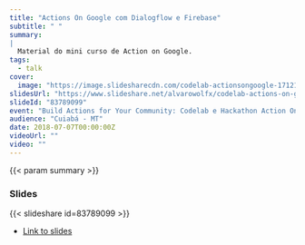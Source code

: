 ```yaml
---
title: "Actions On Google com Dialogflow e Firebase"
subtitle: " "
summary:
|
  Material do mini curso de Action on Google.
tags:
  - talk
cover:
  image: "https://image.slidesharecdn.com/codelab-actionsongoogle-171210141346/95/codelab-actions-on-google-1-638.jpg?cb=1512915370"
slidesUrl: "https://www.slideshare.net/alvarowolfx/codelab-actions-on-google"
slideId: "83789099"
event: "Build Actions for Your Community: Codelab e Hackathon Action On Google"
audience: "Cuiabá - MT"
date: 2018-07-07T00:00:00Z
videoUrl: ""
video: ""
---
```


<!-- truncate -->

{{< param summary >}}
### Slides
{{< slideshare id=83789099 >}}

- [Link to slides](https://www.slideshare.net/alvarowolfx/codelab-actions-on-google)
